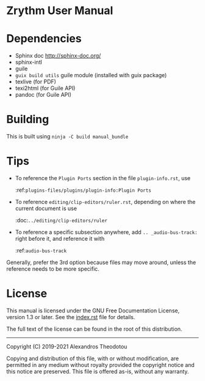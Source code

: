Zrythm User Manual
==================

# Dependencies
- Sphinx doc <http://sphinx-doc.org/>
- sphinx-intl
- guile
- `guix build utils` guile module (installed with guix package)
- texlive (for PDF)
- texi2html (for Guile API)
- pandoc (for Guile API)

# Building
This is built using `ninja -C build manual_bundle`

# Tips
- To reference the ``Plugin Ports`` section in the
file `plugin-info.rst`, use

    :ref:`plugins-files/plugins/plugin-info:Plugin Ports`

- To reference `editing/clip-editors/ruler.rst`,
depending on where the current document is use

    :doc:`../editing/clip-editors/ruler`

- To reference a specific subsection anywhere, add
`.. _audio-bus-track:` right before it, and
reference it with

    :ref:`audio-bus-track`


Generally, prefer the 3rd option because files may
move around, unless the reference needs to be
more specific.

# License
This manual is licensed under the GNU Free Documentation License, version 1.3 or later. See the
[index.rst](index.rst) file for details.

The full text of the license can be found in the
root of this distribution.

----

Copyright (C) 2019-2021 Alexandros Theodotou

Copying and distribution of this file, with or without modification,
are permitted in any medium without royalty provided the copyright
notice and this notice are preserved.  This file is offered as-is,
without any warranty.
